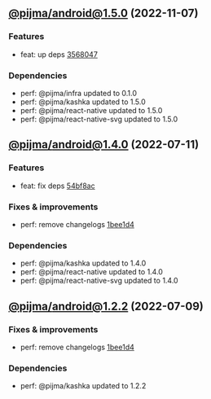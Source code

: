 ## [@pijma/android@1.5.0](https://github.com/qiwi/pijma-native/compare/2022.7.11-pijma.android.1.4.0-f0...2022.11.7-pijma.android.1.5.0-f0) (2022-11-07)

### Features
* feat: up deps [3568047](https://github.com/qiwi/pijma-native/commit/3568047ec3c5c37e0627901e4703affd37bb614c)

### Dependencies
* perf: @pijma/infra updated to 0.1.0
* perf: @pijma/kashka updated to 1.5.0
* perf: @pijma/react-native updated to 1.5.0
* perf: @pijma/react-native-svg updated to 1.5.0

## [@pijma/android@1.4.0](https://github.com/qiwi/pijma-native/compare/2022.7.9-pijma.android.1.3.0-f0...2022.7.11-pijma.android.1.4.0-f0) (2022-07-11)

### Features
* feat: fix deps [54bf8ac](https://github.com/qiwi/pijma-native/commit/54bf8ac7d9286f16cb705ce7ad842b3f088a23cf)

### Fixes & improvements
* perf: remove changelogs [1bee1d4](https://github.com/qiwi/pijma-native/commit/1bee1d4127ce5755048613b7040f2f74b74d32d7)

### Dependencies
* perf: @pijma/kashka updated to 1.4.0
* perf: @pijma/react-native updated to 1.4.0
* perf: @pijma/react-native-svg updated to 1.4.0

## [@pijma/android@1.2.2](https://github.com/qiwi/pijma-native/compare/undefined...2022.7.9-pijma.android.1.2.2-f0) (2022-07-09)

### Fixes & improvements
* perf: remove changelogs [1bee1d4](https://github.com/qiwi/pijma-native/commit/1bee1d4127ce5755048613b7040f2f74b74d32d7)

### Dependencies
* perf: @pijma/kashka updated to 1.2.2
